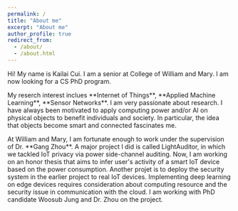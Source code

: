 ```yaml
---
permalink: /
title: "About me"
excerpt: "About me"
author_profile: true
redirect_from: 
  - /about/
  - /about.html
---
```


<p>Hi! My name is Kailai Cui. I am a senior at College of William and Mary. I am now looking for a CS PhD program.</p>

<p>My reserch interest inclues **Internet of Things**, **Applied Machine Learning**, **Sensor Networks**. I am very passionate about research. I have always been motivated to apply computing power and/or AI on physical objects to benefit individuals and society. In particular, the idea that objects become smart and connected fascinates me.</p>

<p>At William and Mary, I am fortunate enough to work under the supervision of Dr. **Gang Zhou**. A major project I did is called LightAuditor, in which we tackled IoT privacy via power side-channel auditing. Now, I am working on an honor thesis that aims to infer user's activity of a smart IoT device based on the power consumption. Another projet is to deploy the security system in the earlier project to real IoT devices. Implementing deep learning on edge devices requires consideration about computing resource and the security issue in communication with the cloud. I am working with PhD candidate Woosub Jung and Dr. Zhou on the project.</p>
